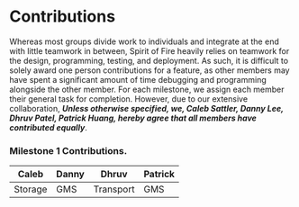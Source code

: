 # Contributions
Whereas most groups divide work to individuals and integrate at the end with little teamwork in between, Spirit of Fire heavily relies on teamwork for the design, programming, testing, and deployment. As such, it is difficult to solely award one person contributions for a feature, as other members may have spent a significant amount of time debugging and programming alongside the other member. For each milestone, we assign each member their general task for completion. However, due to our extensive collaboration, ***Unless otherwise specified, we, Caleb Sattler, Danny Lee, Dhruv Patel, Patrick Huang, hereby agree that all members have contributed equally***.

### Milestone 1 Contributions.
| Caleb      | Danny | Dhruv | Patrick |
| ----------- | ----------- | ----------- | ----------- |
| Storage      | GMS       | Transport | GMS | 
